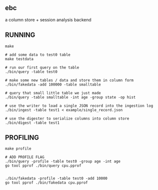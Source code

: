 ebc
--------

a column store + session analysis backend



RUNNING
-------

    make

    # add some data to test0 table
    make testdata

    # run our first query on the table
    ./bin/query -table test0

    # make some new tables / data and store them in column form
    ./bin/fakedata -add 100000 -table smalltable

    # query that small little table we just made
    ./bin/query -table smalltable -int age -group state -op hist

    # use the writer to load a single JSON record into the ingestion log
    ./bin/ingest -table test1 < example/single_record.json

    # use the digester to serialize columns into column store
    ./bin/digest -table test1



PROFILING
---------

    make profile

    # ADD PROFILE FLAG
    ./bin/query -profile -table test0 -group age -int age
    go tool pprof ./bin/query cpu.pprof


    ./bin/fakedata -profile -table test0 -add 10000
    go tool pprof ./bin/fakedata cpu.pprof

